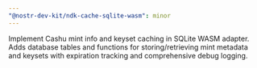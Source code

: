 ```yaml
---
"@nostr-dev-kit/ndk-cache-sqlite-wasm": minor
---
```


Implement Cashu mint info and keyset caching in SQLite WASM adapter. Adds database tables and functions for storing/retrieving mint metadata and keysets with expiration tracking and comprehensive debug logging.
